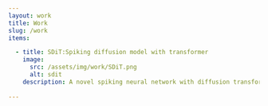 ```yaml
---
layout: work
title: Work
slug: /work
items:

  - title: SDiT:Spiking diffusion model with transformer
    image:
      src: /assets/img/work/SDiT.png
      alt: sdit
    description: A novel spiking neural network with diffusion transformer.[arXiv](https://arxiv.org/abs/2402.11588)
 
---
```



<br />
<br />
